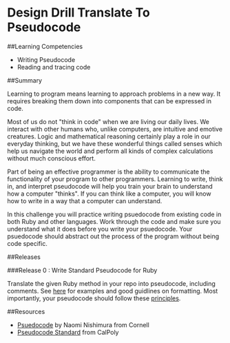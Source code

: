 # Design Drill Translate To Pseudocode

##Learning Competencies

* Writing Pseudocode
* Reading and tracing code

##Summary

Learning to program means learning to approach problems in a new way. It requires breaking them down into components that can be expressed in code.

Most of us do not "think in code" when we are living our daily lives. We interact with other humans who, unlike computers, are intuitive and emotive creatures. Logic and mathematical reasoning certainly play a role in our everyday thinking, but we have these wonderful things called senses which help us navigate the world and perform all kinds of complex calculations without much conscious effort.

Part of being an effective programmer is the ability to communicate the functionality of your program to other programmers. Learning to write, think in, and interpret pseudocode will help you train your brain to understand how a computer "thinks". If you can think like a computer, you will know how to write in a way that a computer can understand.

In this challenge you will practice writing psuedocode from existing code in both Ruby and other languages. Work through the code and make sure you understand what it does before you write your psuedocode. Your psuedocode should abstract out the process of the program without being code specific.

##Releases

###Release 0 : Write Standard Pseudocode for Ruby

Translate the given Ruby method in your repo into pseudocode, including comments. See [here](http://users.csc.calpoly.edu/~jdalbey/SWE/pdl_std.html) for examples and good guidlines on formatting. Most importantly, your pseudocode should follow these [principles](http://www.cs.cornell.edu/Courses/cs482/2003su/handouts/pseudocode.pdf).

<!-- ##Optimize Your Learning -->

##Resources

* [Psuedocode](http://www.cs.cornell.edu/Courses/cs482/2003su/handouts/pseudocode.pdf) by Naomi Nishimura from Cornell
* [Pseudocode Standard](http://users.csc.calpoly.edu/~jdalbey/SWE/pdl_std.html) from CalPoly
